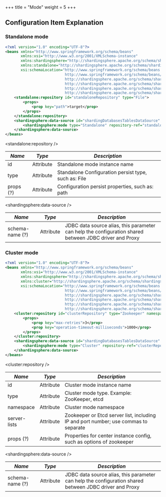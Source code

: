 +++
title = "Mode"
weight = 5
+++

## Configuration Item Explanation

### Standalone mode

```xml
<?xml version="1.0" encoding="UTF-8"?>
<beans xmlns="http://www.springframework.org/schema/beans"
       xmlns:xsi="http://www.w3.org/2001/XMLSchema-instance"
       xmlns:shardingsphere="http://shardingsphere.apache.org/schema/shardingsphere/datasource"
       xmlns:standalone="http://shardingsphere.apache.org/schema/shardingsphere/mode-repository/standalone"
       xsi:schemaLocation="http://www.springframework.org/schema/beans
                           http://www.springframework.org/schema/beans/spring-beans.xsd
                           http://shardingsphere.apache.org/schema/shardingsphere/datasource
                           http://shardingsphere.apache.org/schema/shardingsphere/datasource/datasource.xsd
                           http://shardingsphere.apache.org/schema/shardingsphere/mode-repository/standalone
                           http://shardingsphere.apache.org/schema/shardingsphere/mode-repository/standalone/repository.xsd">
    <standalone:repository id="standaloneRepository" type="File">
        <props>
            <prop key="path">target</prop>
        </props>
    </standalone:repository>
    <shardingsphere:data-source id="shardingDatabasesTablesDataSource" data-source-names="demo_ds_0, demo_ds_1" rule-refs="shardingRule" schema-name="sharding_db">
        <shardingsphere:mode type="Standalone" repository-ref="standaloneRepository" overwrite="true"/>
    </shardingsphere:data-source>
</beans>
```

<standalone:repository />

| *Name*        | *Type*     | *Description*                                                                                             |
| ------------- | ---------- | --------------------------------------------------------------------------------------------------------- |
| id            | Attribute  | Standalone mode instance name                                                                              |
| type          | Attribute  | Standalone Configuration persist type, such as: File                                                       |
| props (?)     | Attribute  | Configuration persist properties, such as: path                                                            |

<shardingsphere:data-source />

| *Name*            | *Type*     | *Description*                                                                                             |
| ----------------- | ---------- | --------------------------------------------------------------------------------------------------------- |
| schema-name (?)   | Attribute  | JDBC data source alias, this parameter can help the configuration shared between JDBC driver and Proxy    |

### Cluster mode

```xml
<?xml version="1.0" encoding="UTF-8"?>
<beans xmlns="http://www.springframework.org/schema/beans"
       xmlns:xsi="http://www.w3.org/2001/XMLSchema-instance"
       xmlns:shardingsphere="http://shardingsphere.apache.org/schema/shardingsphere/datasource"
       xmlns:cluster="http://shardingsphere.apache.org/schema/shardingsphere/mode-repository/cluster"
       xsi:schemaLocation="http://www.springframework.org/schema/beans
                           http://www.springframework.org/schema/beans/spring-beans.xsd
                           http://shardingsphere.apache.org/schema/shardingsphere/datasource
                           http://shardingsphere.apache.org/schema/shardingsphere/datasource/datasource.xsd
                           http://shardingsphere.apache.org/schema/shardingsphere/mode-repository/cluster
                           http://shardingsphere.apache.org/schema/shardingsphere/mode-repository/cluster/repository.xsd">
    <cluster:repository id="clusterRepository" type="Zookeeper" namespace="regCenter" server-lists="localhost:3182">
        <props>
            <prop key="max-retries">3</prop>
            <prop key="operation-timeout-milliseconds">1000</prop>
        </props>
    </cluster:repository>
    <shardingsphere:data-source id="shardingDatabasesTablesDataSource" data-source-names="demo_ds_0, demo_ds_1" rule-refs="shardingRule" schema-name="sharding_db">
        <shardingsphere:mode type="Cluster" repository-ref="clusterRepository" overwrite="true"/>
    </shardingsphere:data-source>
</beans>
```

<cluster:repository />

| *Name*        | *Type*     | *Description*                                                                                             |
| ------------- | ---------- | --------------------------------------------------------------------------------------------------------- |
| id            | Attribute  | Cluster mode instance name                                                                                |
| type          | Attribute  | Cluster mode type. Example: ZooKeeper, etcd                                                               |
| namespace     | Attribute  | Cluster mode namespace                                                                                    |
| server-lists  | Attribute  | Zookeeper or Etcd server list, including IP and port number; use commas to separate                       |
| props (?)     | Attribute  | Properties for center instance config, such as options of zookeeper                                       |

<shardingsphere:data-source />

| *Name*            | *Type*     | *Description*                                                                                             |
| ----------------- | ---------- | --------------------------------------------------------------------------------------------------------- |
| schema-name (?)   | Attribute  | JDBC data source alias, this parameter can help the configuration shared between JDBC driver and Proxy    |
